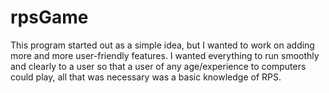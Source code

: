 # rpsGame
This program started out as a simple idea, but I wanted to work on adding more and more user-friendly features. I wanted everything to run smoothly and clearly to a user so that a user of any age/experience to computers could play, all that was necessary was a basic knowledge of RPS.
